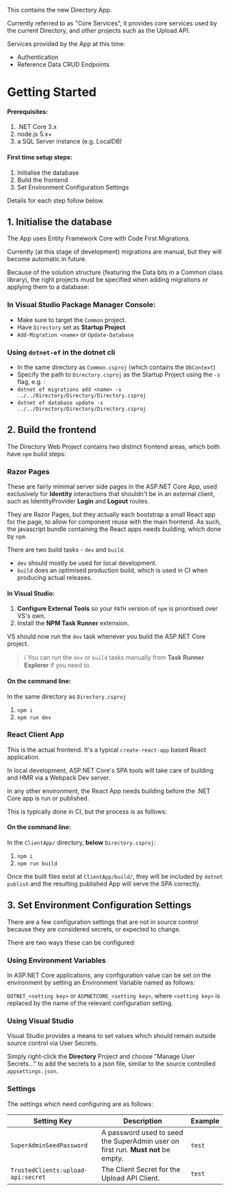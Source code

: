 This contains the new Directory App.

Currently referred to as "Core Services", it provides core services used by the current Directory, and other projects such as the Upload API.

Services provided by the App at this time:

- Authentication
- Reference Data CRUD Endpoints

# Getting Started

#### Prerequisites:

1. .NET Core 3.x
2. node.js 5.x+
3. a SQL Server instance (e.g. LocalDB)

#### First time setup steps:

1. Initialise the database
2. Build the frontend
3. Set Environment Configuration Settings

Details for each step follow below.

## 1. Initialise the database

The App uses Entity Framework Core with Code First Migrations.

Currently (at this stage of development) migrations are manual, but they will become automatic in future.

Because of the solution structure (featuring the Data bits in a Common class library), the right projects must be specified when adding migrations or applying them to a database:

### In Visual Studio Package Manager Console:

- Make sure to target the `Common` project.
- Have `Directory` set as **Startup Project**
- `Add-Migration <name>` or `Update-Database`

### Using `dotnet-ef` in the dotnet cli

- In the same directory as `Common.csproj` (which contains the `DbContext`)
- Specify the path to `Directory.csproj` as the Startup Project using the `-s` flag, e.g. :
- `dotnet ef migrations add <name> -s ../../Directory/Directory/Directory.csproj`
- `dotnet ef database update -s ../../Directory/Directory/Directory.csproj`

## 2. Build the frontend

The Directory Web Project contains two distinct frontend areas, which both have `npm` build steps:

### Razor Pages

These are fairly minimal server side pages in the ASP.NET Core App, used exclusively for **Identity** interactions that shouldn't be in an external client, such as IdentityProvider **Login** and **Logout** routes.

They are Razor Pages, but they actually each bootstrap a small React app for the page, to allow for component reuse with the main frontend. As such, the javascript bundle containing the React apps needs building, which done by `npm`.

There are two build tasks - `dev` and `build`.
- `dev` should mostly be used for local development.
- `build` does an optimised production build, which is used in CI when producing actual releases.

#### In Visual Studio:

1. **Configure External Tools** so your `PATH` version of `npm` is prioritised over VS's own.
1. Install the **NPM Task Runner** extension.

VS should now run the `dev` task whenever you build the ASP.NET Core project.

> ℹ You can run the `dev` or `build` tasks manually from **Task Runner Explorer** if you need to.

#### On the command line:

In the same directory as `Directory.csproj`

1. `npm i`
1. `npm run dev`

### React Client App

This is the actual frontend. It's a typical `create-react-app` based React application.

In local development, ASP.NET Core's SPA tools will take care of building and HMR via a Webpack Dev server.

In any other environment, the React App needs building before the .NET Core app is run or published.

This is typically done in CI, but the process is as follows:

#### On the command line:

In the `ClientApp/` directory, **below** `Directory.csproj`:

1. `npm i`
1. `npm run build`

Once the built files exist at `ClientApp/build/`, they will be included by `dotnet publish` and the resulting published App will serve the SPA correctly.

## 3. Set Environment Configuration Settings

There are a few configuration settings that are not in source control because they are considered secrets, or expected to change.

There are two ways these can be configured:

### Using Environment Variables

In ASP.NET Core applications, any configuration value can be set on the environment by setting an Environment Variable named as follows:

`DOTNET_<setting key>` or `ASPNETCORE_<setting key>`, where `<setting key>` is replaced by the name of the relevant configuration setting.

### Using Visual Studio

Visual Studio provides a means to set values which should remain outside source control via User Secrets.

Simply right-click the **Directory** Project and choose "Manage User Secrets..." to add the secrets to a json file, similar to the source controlled `appsettings.json`.

### Settings

The settings which need configuring are as follows:

| Setting Key            | Description                                                                  | Example |
| ---------------------- | ---------------------------------------------------------------------------- | ------- |
| `SuperAdminSeedPassword` | A password used to seed the SuperAdmin user on first run. **Must not** be empty. | `test`  |
| `TrustedClients:upload-api:secret` | The Client Secret for the Upload API Client. | `test` |
